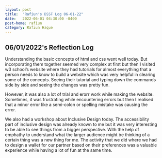 ```yaml
---
layout: post
title:  "Rafiun's DSSF Log 06-01-22"
date:   2022-06-01 04:30:00 -0400
post-home: rafiun
category: Rafiun Haque
---
```

## 06/01/2022's Reflection Log

Understanding the basic concepts of html and css went well today. But incorporating them together seemed very complex at first but then I visited w3 school’s website where they had tutorials for almost everything that a person needs to know to build a website which was very helpful in clearing some of the concepts. Seeing their tutorial and typing down the commands side by side and seeing the changes was pretty fun.

However, it was also a lot of trial and erorr work while making the website. Sometimes, it was frustrating while encountering errors but then I realised that a minor error like a semi-colon or spelling mistake was causing the error.

We also had a workshop about Inclusive Design today. The accessibility part of inclusive design was already known to me but it was very interesting to be able to see things from a bigger perspective. With the help of emphathy to understand what the larger audience might be thinking of a certain thing was a new thing for me. The activity that we did where we had to design a wallet for our partner based on their preferences was a valuable experience while having a lot of fun at the same time.
